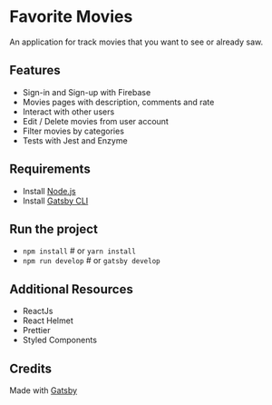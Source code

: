 # Favorite Movies

An application for track movies that you want to see or already saw.

## Features
  - Sign-in and Sign-up with Firebase
  - Movies pages with description, comments and rate
  - Interact with other users
  - Edit / Delete movies from user account
  - Filter movies by categories
  - Tests with Jest and Enzyme

## Requirements

- Install [Node.js](https://nodejs.org)
- Install [Gatsby CLI](https://github.com/gatsbyjs/gatsby/)

## Run the project

- ```npm install``` # or ```yarn install```
- ```npm run develop``` # or ```gatsby develop```

## Additional Resources
- ReactJs
- React Helmet
- Prettier
- Styled Components

## Credits

Made with [Gatsby](https://github.com/gatsbyjs/gatsby/)
